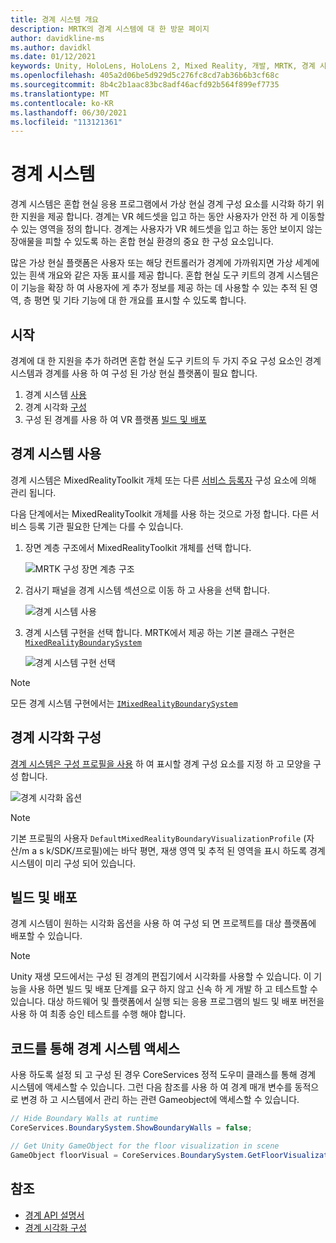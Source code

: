 ```yaml
---
title: 경계 시스템 개요
description: MRTK의 경계 시스템에 대 한 방문 페이지
author: davidkline-ms
ms.author: davidkl
ms.date: 01/12/2021
keywords: Unity, HoloLens, HoloLens 2, Mixed Reality, 개발, MRTK, 경계 시스템
ms.openlocfilehash: 405a2d06be5d929d5c276fc8cd7ab36b6b3cf68c
ms.sourcegitcommit: 8b4c2b1aac83bc8adf46acfd92b564f899ef7735
ms.translationtype: MT
ms.contentlocale: ko-KR
ms.lasthandoff: 06/30/2021
ms.locfileid: "113121361"
---
```

# <a name="boundary-system"></a>경계 시스템

경계 시스템은 혼합 현실 응용 프로그램에서 가상 현실 경계 구성 요소를 시각화 하기 위한 지원을 제공 합니다. 경계는 VR 헤드셋을 입고 하는 동안 사용자가 안전 하 게 이동할 수 있는 영역을 정의 합니다. 경계는 사용자가 VR 헤드셋을 입고 하는 동안 보이지 않는 장애물을 피할 수 있도록 하는 혼합 현실 환경의 중요 한 구성 요소입니다.

많은 가상 현실 플랫폼은 사용자 또는 해당 컨트롤러가 경계에 가까워지면 가상 세계에 있는 흰색 개요와 같은 자동 표시를 제공 합니다. 혼합 현실 도구 키트의 경계 시스템은이 기능을 확장 하 여 사용자에 게 추가 정보를 제공 하는 데 사용할 수 있는 추적 된 영역, 층 평면 및 기타 기능에 대 한 개요를 표시할 수 있도록 합니다.

## <a name="getting-started"></a>시작

경계에 대 한 지원을 추가 하려면 혼합 현실 도구 키트의 두 가지 주요 구성 요소인 경계 시스템과 경계를 사용 하 여 구성 된 가상 현실 플랫폼이 필요 합니다.

1. 경계 시스템 [사용](#enable-boundary-system)
2. 경계 시각화 [구성](#configure-boundary-visualization)
3. 구성 된 경계를 사용 하 여 VR 플랫폼 [빌드 및 배포](#build-and-deploy)

## <a name="enable-boundary-system"></a>경계 시스템 사용

경계 시스템은 MixedRealityToolkit 개체 또는 다른 [서비스 등록자](xref:Microsoft.MixedReality.Toolkit.IMixedRealityServiceRegistrar) 구성 요소에 의해 관리 됩니다.

다음 단계에서는 MixedRealityToolkit 개체를 사용 하는 것으로 가정 합니다. 다른 서비스 등록 기관 필요한 단계는 다를 수 있습니다.

1. 장면 계층 구조에서 MixedRealityToolkit 개체를 선택 합니다.

    ![MRTK 구성 장면 계층 구조](../images/MRTK_ConfiguredHierarchy.png)

1. 검사기 패널을 경계 시스템 섹션으로 이동 하 고 사용을 선택 합니다.

    ![경계 시스템 사용](../images/boundary/MRTKConfig_Boundary.png)

1. 경계 시스템 구현을 선택 합니다. MRTK에서 제공 하는 기본 클래스 구현은 [`MixedRealityBoundarySystem`](xref:Microsoft.MixedReality.Toolkit.Boundary.MixedRealityBoundarySystem)

    ![경계 시스템 구현 선택](../images/boundary/BoundarySelectSystemType.png)

> [!NOTE]
> 모든 경계 시스템 구현에서는 [`IMixedRealityBoundarySystem`](xref:Microsoft.MixedReality.Toolkit.Boundary.IMixedRealityBoundarySystem)

## <a name="configure-boundary-visualization"></a>경계 시각화 구성

[경계 시스템은 구성 프로필을 사용](configuring-boundary-visualization.md) 하 여 표시할 경계 구성 요소를 지정 하 고 모양을 구성 합니다.

![경계 시각화 옵션](../images/boundary/BoundaryVisualizationProfile.png)

> [!NOTE]
> 기본 프로필의 사용자 `DefaultMixedRealityBoundaryVisualizationProfile` (자산/m a s k/SDK/프로필)에는 바닥 평면, 재생 영역 및 추적 된 영역을 표시 하도록 경계 시스템이 미리 구성 되어 있습니다.

## <a name="build-and-deploy"></a>빌드 및 배포

경계 시스템이 원하는 시각화 옵션을 사용 하 여 구성 되 면 프로젝트를 대상 플랫폼에 배포할 수 있습니다.

> [!NOTE]
> Unity 재생 모드에서는 구성 된 경계의 편집기에서 시각화를 사용할 수 있습니다. 이 기능을 사용 하면 빌드 및 배포 단계를 요구 하지 않고 신속 하 게 개발 하 고 테스트할 수 있습니다. 대상 하드웨어 및 플랫폼에서 실행 되는 응용 프로그램의 빌드 및 배포 버전을 사용 하 여 최종 승인 테스트를 수행 해야 합니다.

## <a name="accessing-boundary-system-via-code"></a>코드를 통해 경계 시스템 액세스

사용 하도록 설정 되 고 구성 된 경우 CoreServices 정적 도우미 클래스를 통해 경계 시스템에 액세스할 수 있습니다. 그런 다음 참조를 사용 하 여 경계 매개 변수를 동적으로 변경 하 고 시스템에서 관리 하는 관련 Gameobject에 액세스할 수 있습니다.

```c#
// Hide Boundary Walls at runtime
CoreServices.BoundarySystem.ShowBoundaryWalls = false;

// Get Unity GameObject for the floor visualization in scene
GameObject floorVisual = CoreServices.BoundarySystem.GetFloorVisualization();
```

## <a name="see-also"></a>참조

- [경계 API 설명서](xref:Microsoft.MixedReality.Toolkit.Boundary)
- [경계 시각화 구성](configuring-boundary-visualization.md)
